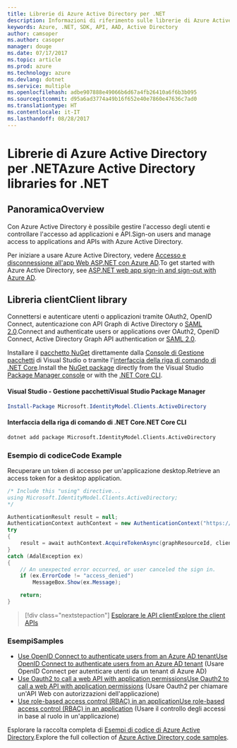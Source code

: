 ```yaml
---
title: Librerie di Azure Active Directory per .NET
description: Informazioni di riferimento sulle librerie di Azure Active Directory per .NET
keywords: Azure, .NET, SDK, API, AAD, Active Directory
author: camsoper
ms.author: casoper
manager: douge
ms.date: 07/17/2017
ms.topic: article
ms.prod: azure
ms.technology: azure
ms.devlang: dotnet
ms.service: multiple
ms.openlocfilehash: adbe907888e49066b6d67a4fb26410a6f6b3b095
ms.sourcegitcommit: d95a6ad3774a49b16f652e40e7860e47636c7ad0
ms.translationtype: HT
ms.contentlocale: it-IT
ms.lasthandoff: 08/28/2017
---
```

# <a name="azure-active-directory-libraries-for-net"></a><span data-ttu-id="ee048-104">Librerie di Azure Active Directory per .NET</span><span class="sxs-lookup"><span data-stu-id="ee048-104">Azure Active Directory libraries for .NET</span></span>

## <a name="overview"></a><span data-ttu-id="ee048-105">Panoramica</span><span class="sxs-lookup"><span data-stu-id="ee048-105">Overview</span></span>

<span data-ttu-id="ee048-106">Con Azure Active Directory è possibile gestire l'accesso degli utenti e controllare l'accesso ad applicazioni e API.</span><span class="sxs-lookup"><span data-stu-id="ee048-106">Sign-on users and manage access to applications and APIs with Azure Active Directory.</span></span>

<span data-ttu-id="ee048-107">Per iniziare a usare Azure Active Directory, vedere [Accesso e disconnessione all'app Web ASP.NET con Azure AD](https://docs.microsoft.com/en-us/azure/active-directory/develop/active-directory-devquickstarts-webapp-dotnet).</span><span class="sxs-lookup"><span data-stu-id="ee048-107">To get started with Azure Active Directory, see [ASP.NET web app sign-in and sign-out with Azure AD](https://docs.microsoft.com/en-us/azure/active-directory/develop/active-directory-devquickstarts-webapp-dotnet).</span></span>

## <a name="client-library"></a><span data-ttu-id="ee048-108">Libreria client</span><span class="sxs-lookup"><span data-stu-id="ee048-108">Client library</span></span>

<span data-ttu-id="ee048-109">Connettersi e autenticare utenti o applicazioni tramite OAuth2, OpenID Connect, autenticazione con API Graph di Active Directory o [SAML 2.0](https://docs.microsoft.com/azure/active-directory/develop/active-directory-saml-protocol-reference).</span><span class="sxs-lookup"><span data-stu-id="ee048-109">Connect and authenticate users or applications over OAuth2, OpenID Connect, Active Directory Graph API authentication or [SAML 2.0](https://docs.microsoft.com/azure/active-directory/develop/active-directory-saml-protocol-reference).</span></span>

<span data-ttu-id="ee048-110">Installare il [pacchetto NuGet](https://www.nuget.org/packages/Microsoft.Azure.Management.AppService.Fluent) direttamente dalla [Console di Gestione pacchetti][PackageManager] di Visual Studio o tramite l'[interfaccia della riga di comando di .NET Core][DotNetCLI].</span><span class="sxs-lookup"><span data-stu-id="ee048-110">Install the [NuGet package](https://www.nuget.org/packages/Microsoft.Azure.Management.AppService.Fluent) directly from the Visual Studio [Package Manager console][PackageManager] or with the [.NET Core CLI][DotNetCLI].</span></span>

#### <a name="visual-studio-package-manager"></a><span data-ttu-id="ee048-111">Visual Studio - Gestione pacchetti</span><span class="sxs-lookup"><span data-stu-id="ee048-111">Visual Studio Package Manager</span></span>

```powershell
Install-Package Microsoft.IdentityModel.Clients.ActiveDirectory
```

#### <a name="net-core-cli"></a><span data-ttu-id="ee048-112">Interfaccia della riga di comando di .NET Core</span><span class="sxs-lookup"><span data-stu-id="ee048-112">.NET Core CLI</span></span>

```bash
dotnet add package Microsoft.IdentityModel.Clients.ActiveDirectory
```

### <a name="code-example"></a><span data-ttu-id="ee048-113">Esempio di codice</span><span class="sxs-lookup"><span data-stu-id="ee048-113">Code Example</span></span>

<span data-ttu-id="ee048-114">Recuperare un token di accesso per un'applicazione desktop.</span><span class="sxs-lookup"><span data-stu-id="ee048-114">Retrieve an access token for a desktop application.</span></span>

```csharp
/* Include this "using" directive...
using Microsoft.IdentityModel.Clients.ActiveDirectory;
*/

AuthenticationResult result = null;
AuthenticationContext authContext = new AuthenticationContext("https://someauthority.com");
try
{
    result = await authContext.AcquireTokenAsync(graphResourceId, clientId, redirectUri, new PlatformParameters(PromptBehavior.Auto));
}
catch (AdalException ex)
{
    // An unexpected error occurred, or user canceled the sign in.
    if (ex.ErrorCode != "access_denied")
        MessageBox.Show(ex.Message);

    return;
}
```

> [!div class="nextstepaction"]
> [<span data-ttu-id="ee048-115">Esplorare le API client</span><span class="sxs-lookup"><span data-stu-id="ee048-115">Explore the client APIs</span></span>](/dotnet/api/overview/azure/activedirectory/client)

### <a name="samples"></a><span data-ttu-id="ee048-116">Esempi</span><span class="sxs-lookup"><span data-stu-id="ee048-116">Samples</span></span>

* [<span data-ttu-id="ee048-117">Use OpenID Connect to authenticate users from an Azure AD tenant</span><span class="sxs-lookup"><span data-stu-id="ee048-117">Use OpenID Connect to authenticate users from an Azure AD tenant</span></span>](https://github.com/Azure-Samples/active-directory-dotnet-webapp-openidconnect) (Usare OpenID Connect per autenticare utenti da un tenant di Azure AD)
* [<span data-ttu-id="ee048-118">Use Oauth2 to call a web API with application permissions</span><span class="sxs-lookup"><span data-stu-id="ee048-118">Use Oauth2 to call a web API with application permissions</span></span>](https://github.com/Azure-Samples/active-directory-dotnet-webapp-webapi-oauth2-appidentity) (Usare Oauth2 per chiamare un'API Web con autorizzazioni dell'applicazione)
* [<span data-ttu-id="ee048-119">Use role-based access control (RBAC) in an application</span><span class="sxs-lookup"><span data-stu-id="ee048-119">Use role-based access control (RBAC) in an application</span></span>](https://github.com/Azure-Samples/active-directory-dotnet-webapp-roleclaims) (Usare il controllo degli accessi in base al ruolo in un'applicazione)

<span data-ttu-id="ee048-120">Esplorare la raccolta completa di [Esempi di codice di Azure Active Directory](https://docs.microsoft.com/en-us/azure/active-directory/develop/active-directory-code-samples).</span><span class="sxs-lookup"><span data-stu-id="ee048-120">Explore the full collection of [Azure Active Directory code samples](https://docs.microsoft.com/en-us/azure/active-directory/develop/active-directory-code-samples).</span></span>

[PackageManager]: https://docs.microsoft.com/nuget/tools/package-manager-console
[DotNetCLI]: https://docs.microsoft.com/en-us/dotnet/core/tools/dotnet-add-package
